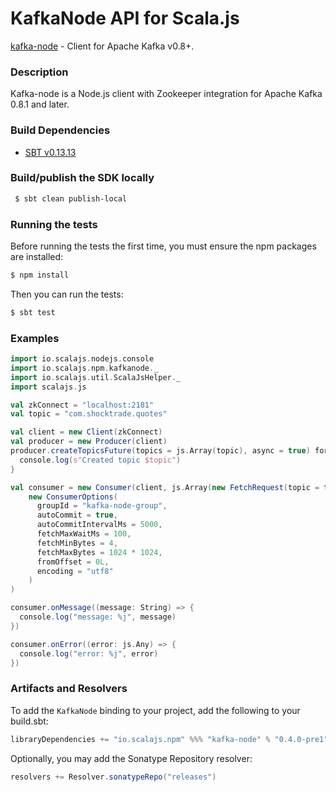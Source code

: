 KafkaNode API for Scala.js
================================
[kafka-node](https://www.npmjs.com/package/kafka-node) - Client for Apache Kafka v0.8+.

### Description

Kafka-node is a Node.js client with Zookeeper integration for Apache Kafka 0.8.1 and later.

### Build Dependencies

* [SBT v0.13.13](http://www.scala-sbt.org/download.html)

### Build/publish the SDK locally

```bash
 $ sbt clean publish-local
```

### Running the tests

Before running the tests the first time, you must ensure the npm packages are installed:

```bash
$ npm install
```

Then you can run the tests:

```bash
$ sbt test
```

### Examples

```scala
import io.scalajs.nodejs.console
import io.scalajs.npm.kafkanode._
import io.scalajs.util.ScalaJsHelper._
import scalajs.js

val zkConnect = "localhost:2181"
val topic = "com.shocktrade.quotes"

val client = new Client(zkConnect)
val producer = new Producer(client)
producer.createTopicsFuture(topics = js.Array(topic), async = true) foreach { _ =>
  console.log(s"Created topic $topic")
}

val consumer = new Consumer(client, js.Array(new FetchRequest(topic = topic, offset = 0)),
    new ConsumerOptions(
      groupId = "kafka-node-group",
      autoCommit = true,
      autoCommitIntervalMs = 5000,
      fetchMaxWaitMs = 100,
      fetchMinBytes = 4,
      fetchMaxBytes = 1024 * 1024,
      fromOffset = 0L,
      encoding = "utf8"
    )
)

consumer.onMessage((message: String) => {
  console.log("message: %j", message)
})

consumer.onError((error: js.Any) => {
  console.log("error: %j", error)
})
```

### Artifacts and Resolvers

To add the `KafkaNode` binding to your project, add the following to your build.sbt:  

```sbt
libraryDependencies += "io.scalajs.npm" %%% "kafka-node" % "0.4.0-pre1"
```

Optionally, you may add the Sonatype Repository resolver:

```sbt   
resolvers += Resolver.sonatypeRepo("releases") 
```